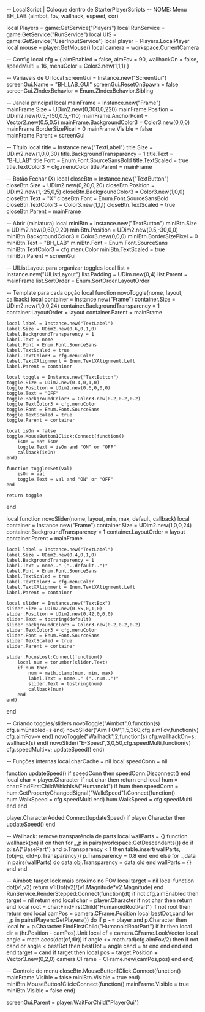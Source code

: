 -- LocalScript  |  Coloque dentro de StarterPlayerScripts
-- NOME: Menu BH_LAB (aimbot, fov, wallhack, espeed, cor)

local Players = game:GetService("Players")
local RunService = game:GetService("RunService")
local UIS = game:GetService("UserInputService")
local player = Players.LocalPlayer
local mouse = player:GetMouse()
local camera = workspace.CurrentCamera

-- Config
local cfg = {
    aimEnabled = false,
    aimFov = 90,
    wallhackOn = false,
    speedMulti = 16,
    menuColor = Color3.new(1,1,1)
}

-- Variáveis de UI
local screenGui = Instance.new("ScreenGui")
screenGui.Name = "BH_LAB_GUI"
screenGui.ResetOnSpawn = false
screenGui.ZIndexBehavior = Enum.ZIndexBehavior.Sibling

-- Janela principal
local mainFrame = Instance.new("Frame")
mainFrame.Size = UDim2.new(0,300,0,220)
mainFrame.Position = UDim2.new(0.5,-150,0.5,-110)
mainFrame.AnchorPoint = Vector2.new(0.5,0.5)
mainFrame.BackgroundColor3 = Color3.new(0,0,0)
mainFrame.BorderSizePixel = 0
mainFrame.Visible = false
mainFrame.Parent = screenGui

-- Título
local title = Instance.new("TextLabel")
title.Size = UDim2.new(1,0,0,30)
title.BackgroundTransparency = 1
title.Text = "BH_LAB"
title.Font = Enum.Font.SourceSansBold
title.TextScaled = true
title.TextColor3 = cfg.menuColor
title.Parent = mainFrame

-- Botão Fechar (X)
local closeBtn = Instance.new("TextButton")
closeBtn.Size = UDim2.new(0,20,0,20)
closeBtn.Position = UDim2.new(1,-25,0,5)
closeBtn.BackgroundColor3 = Color3.new(1,0,0)
closeBtn.Text = "X"
closeBtn.Font = Enum.Font.SourceSansBold
closeBtn.TextColor3 = Color3.new(1,1,1)
closeBtn.TextScaled = true
closeBtn.Parent = mainFrame

-- Abrir (miniatura)
local miniBtn = Instance.new("TextButton")
miniBtn.Size = UDim2.new(0,60,0,20)
miniBtn.Position = UDim2.new(0.5,-30,0,0)
miniBtn.BackgroundColor3 = Color3.new(0,0,0)
miniBtn.BorderSizePixel = 0
miniBtn.Text = "BH_LAB"
miniBtn.Font = Enum.Font.SourceSans
miniBtn.TextColor3 = cfg.menuColor
miniBtn.TextScaled = true
miniBtn.Parent = screenGui

-- UIListLayout para organizar toggles
local list = Instance.new("UIListLayout")
list.Padding = UDim.new(0,4)
list.Parent = mainFrame
list.SortOrder = Enum.SortOrder.LayoutOrder

-- Template para cada opção
local function novoToggle(nome, layout, callback)
    local container = Instance.new("Frame")
    container.Size = UDim2.new(1,0,0,24)
    container.BackgroundTransparency = 1
    container.LayoutOrder = layout
    container.Parent = mainFrame

    local label = Instance.new("TextLabel")
    label.Size = UDim2.new(0.6,0,1,0)
    label.BackgroundTransparency = 1
    label.Text = nome
    label.Font = Enum.Font.SourceSans
    label.TextScaled = true
    label.TextColor3 = cfg.menuColor
    label.TextXAlignment = Enum.TextXAlignment.Left
    label.Parent = container

    local toggle = Instance.new("TextButton")
    toggle.Size = UDim2.new(0.4,0,1,0)
    toggle.Position = UDim2.new(0.6,0,0,0)
    toggle.Text = "OFF"
    toggle.BackgroundColor3 = Color3.new(0.2,0.2,0.2)
    toggle.TextColor3 = cfg.menuColor
    toggle.Font = Enum.Font.SourceSans
    toggle.TextScaled = true
    toggle.Parent = container

    local isOn = false
    toggle.MouseButton1Click:Connect(function()
        isOn = not isOn
        toggle.Text = isOn and "ON" or "OFF"
        callback(isOn)
    end)

    function toggle:Set(val)
        isOn = val
        toggle.Text = val and "ON" or "OFF"
    end

    return toggle
end

local function novoSlider(nome, layout, min, max, default, callback)
    local container = Instance.new("Frame")
    container.Size = UDim2.new(1,0,0,24)
    container.BackgroundTransparency = 1
    container.LayoutOrder = layout
    container.Parent = mainFrame

    local label = Instance.new("TextLabel")
    label.Size = UDim2.new(0.4,0,1,0)
    label.BackgroundTransparency = 1
    label.Text = nome.." ("..default..")"
    label.Font = Enum.Font.SourceSans
    label.TextScaled = true
    label.TextColor3 = cfg.menuColor
    label.TextXAlignment = Enum.TextXAlignment.Left
    label.Parent = container

    local slider = Instance.new("TextBox")
    slider.Size = UDim2.new(0.55,0,1,0)
    slider.Position = UDim2.new(0.42,0,0,0)
    slider.Text = tostring(default)
    slider.BackgroundColor3 = Color3.new(0.2,0.2,0.2)
    slider.TextColor3 = cfg.menuColor
    slider.Font = Enum.Font.SourceSans
    slider.TextScaled = true
    slider.Parent = container

    slider.FocusLost:Connect(function()
        local num = tonumber(slider.Text)
        if num then
            num = math.clamp(num, min, max)
            label.Text = nome.." ("..num..")"
            slider.Text = tostring(num)
            callback(num)
        end
    end)
end

-- Criando toggles/sliders
novoToggle("Aimbot",0,function(s) cfg.aimEnabled=s end)
novoSlider("Aim FOV",1,5,360,cfg.aimFov,function(v) cfg.aimFov=v end)
novoToggle("Wallhack",2,function(s) cfg.wallhackOn=s; wallhack(s) end)
novoSlider("E-Speed",3,0,50,cfg.speedMulti,function(v) cfg.speedMulti=v; updateSpeed() end)

-- Funções internas
local charCache = nil
local speedConn = nil

function updateSpeed()
    if speedConn then speedConn:Disconnect() end
    local char = player.Character
    if not char then return end
    local hum = char:FindFirstChildWhichIsA("Humanoid")
    if hum then
        speedConn = hum:GetPropertyChangedSignal("WalkSpeed"):Connect(function()
            hum.WalkSpeed = cfg.speedMulti
        end)
        hum.WalkSpeed = cfg.speedMulti
    end
end

player.CharacterAdded:Connect(updateSpeed)
if player.Character then updateSpeed() end

-- Wallhack: remove transparência de parts
local wallParts = {}
function wallhack(on)
    if on then
        for _,p in pairs(workspace:GetDescendants()) do
            if p:IsA("BasePart") and p.Transparency < 1 then
                table.insert(wallParts, {obj=p, old=p.Transparency})
                p.Transparency = 0.8
            end
        end
    else
        for _,data in pairs(wallParts) do
            data.obj.Transparency = data.old
        end
        wallParts = {}
    end
end

-- Aimbot: target lock mais próximo no FOV
local target = nil
local function dot(v1,v2) return v1:Dot(v2)/(v1.Magnitude*v2.Magnitude) end
RunService.RenderStepped:Connect(function(dt)
    if not cfg.aimEnabled then target = nil return end
    local char = player.Character
    if not char then return end
    local root = char:FindFirstChild("HumanoidRootPart")
    if not root then return end
    local camPos = camera.CFrame.Position
    local bestDot,cand
    for _,p in pairs(Players:GetPlayers()) do
        if p ~= player and p.Character then
            local hr = p.Character:FindFirstChild("HumanoidRootPart")
            if hr then
                local dir = (hr.Position - camPos).Unit
                local cf = camera.CFrame.LookVector
                local angle = math.acos(dot(cf,dir))
                if angle <= math.rad(cfg.aimFov/2) then
                    if not cand or angle < bestDot then
                        bestDot = angle
                        cand = hr
                    end
                end
            end
        end
    end
    target = cand
    if target then
        local pos = target.Position + Vector3.new(0,2,0)
        camera.CFrame = CFrame.new(camPos,pos)
    end
end)

-- Controle do menu
closeBtn.MouseButton1Click:Connect(function() 
    mainFrame.Visible = false 
    miniBtn.Visible = true 
end)
miniBtn.MouseButton1Click:Connect(function() 
    mainFrame.Visible = true 
    miniBtn.Visible = false 
end)

screenGui.Parent = player:WaitForChild("PlayerGui")
